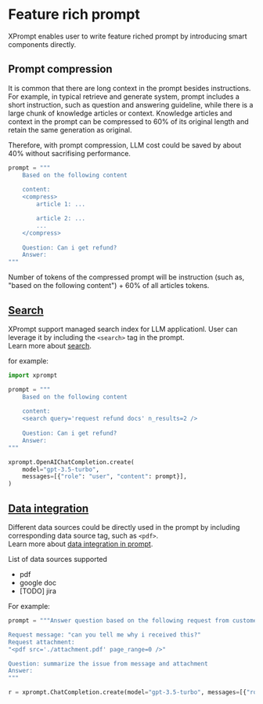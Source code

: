 # Feature rich prompt
XPrompt enables user to write feature riched prompt by introducing smart components directly.  

## Prompt compression
It is common that there are long context in the prompt besides instructions. For example, in typical retrieve and generate system, prompt includes a short instruction, such as question and answering guideline, while there is a large chunk of knowledge articles or context. Knowledge articles and context in the prompt can be compressed to 60% of its original length and retain the same generation as original.  

Therefore, with prompt compression, LLM cost could be saved by about 40% without sacrifising performance.  

```python
prompt = """
	Based on the following content
	
	content:
	<compress>
        article 1: ...

        article 2: ...
        ...
	</compress>
	
	Question: Can i get refund?
	Answer:
"""
```

Number of tokens of the compressed prompt will be instruction (such as, "based on the following content") + 60% of all articles tokens.  

## [Search](./search.md)
XPrompt support managed search index for LLM applicationl. User can leverage it by including the `<search>` tag in the prompt.   
Learn more about [search](./search.md).

for example:  
```python
import xprompt

prompt = """
	Based on the following content
	
	content:
	<search query='request refund docs' n_results=2 />
	
	Question: Can i get refund?
	Answer:
"""

xprompt.OpenAIChatCompletion.create(
    model="gpt-3.5-turbo", 
    messages=[{"role": "user", "content": prompt}],
)
```




## [Data integration](./data_integration.md)
Different data sources could be directly used in the prompt by including corresponding data source tag, such as `<pdf>`.  
Learn more about [data integration in prompt](./data_integration.md).

List of data sources supported
- pdf
- google doc
- [TODO] jira


For example:
```python
prompt = """Answer question based on the following request from customer

Request message: "can you tell me why i received this?"
Request attachment: 
"<pdf src='./attachment.pdf' page_range=0 />"

Question: summarize the issue from message and attachment
Answer:
"""

r = xprompt.ChatCompletion.create(model="gpt-3.5-turbo", messages=[{"role": "user", "content": prompt}])

```
